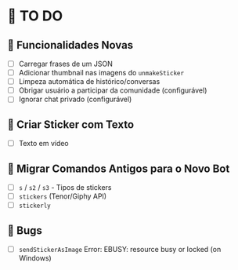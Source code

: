 # 📝 TO DO

## 🚀 Funcionalidades Novas

- [ ] Carregar frases de um JSON
- [ ] Adicionar thumbnail nas imagens do `unmakeSticker`
- [ ] Limpeza automática de histórico/conversas
- [ ] Obrigar usuário a participar da comunidade (configurável)
- [ ] Ignorar chat privado (configurável)

## 📝 Criar Sticker com Texto

- [ ] Texto em vídeo

## 🔄 Migrar Comandos Antigos para o Novo Bot

- [ ] `s` / `s2` / `s3` - Tipos de stickers
- [ ] `stickers` (Tenor/Giphy API)
- [ ] `stickerly`

## 👾 Bugs

- [ ] `sendStickerAsImage` Error: EBUSY: resource busy or locked (on Windows)